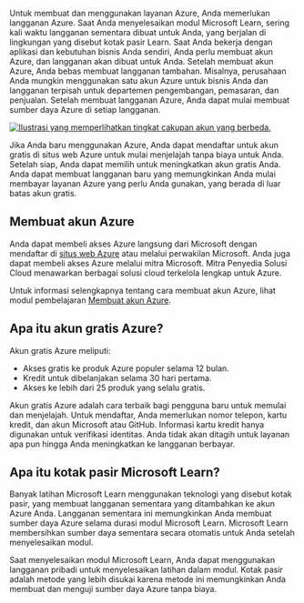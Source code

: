 Untuk membuat dan menggunakan layanan Azure, Anda memerlukan langganan Azure. Saat Anda menyelesaikan modul Microsoft Learn, sering kali waktu langganan sementara dibuat untuk Anda, yang berjalan di lingkungan yang disebut kotak pasir Learn. Saat Anda bekerja dengan aplikasi dan kebutuhan bisnis Anda sendiri, Anda perlu membuat akun Azure, dan langganan akan dibuat untuk Anda. Setelah membuat akun Azure, Anda bebas membuat langganan tambahan. Misalnya, perusahaan Anda mungkin menggunakan satu akun Azure untuk bisnis Anda dan langganan terpisah untuk departemen pengembangan, pemasaran, dan penjualan. Setelah membuat langganan Azure, Anda dapat mulai membuat sumber daya Azure di setiap langganan.

[![Ilustrasi yang memperlihatkan tingkat cakupan akun yang berbeda.](../media/scope-levels.png)](../media/scope-levels-expanded.png#lightbox)

Jika Anda baru menggunakan Azure, Anda dapat mendaftar untuk akun gratis di situs web Azure untuk mulai menjelajah tanpa biaya untuk Anda. Setelah siap, Anda dapat memilih untuk meningkatkan akun gratis Anda. Anda dapat membuat langganan baru yang memungkinkan Anda mulai membayar layanan Azure yang perlu Anda gunakan, yang berada di luar batas akun gratis.

## <a name="create-an-azure-account"></a>Membuat akun Azure

Anda dapat membeli akses Azure langsung dari Microsoft dengan mendaftar di [situs web Azure](https://azure.microsoft.com/?azure-portal=true) atau melalui perwakilan Microsoft. Anda juga dapat membeli akses Azure melalui mitra Microsoft. Mitra Penyedia Solusi Cloud menawarkan berbagai solusi cloud terkelola lengkap untuk Azure.

Untuk informasi selengkapnya tentang cara membuat akun Azure, lihat modul pembelajaran [Membuat akun Azure](https://docs.microsoft.com/learn/modules/create-an-azure-account/?azure-portal=true).

## <a name="what-is-the-azure-free-account"></a>Apa itu akun gratis Azure?

Akun gratis Azure meliputi:

* Akses gratis ke produk Azure populer selama 12 bulan.
* Kredit untuk dibelanjakan selama 30 hari pertama.
* Akses ke lebih dari 25 produk yang selalu gratis.

Akun gratis Azure adalah cara terbaik bagi pengguna baru untuk memulai dan menjelajah. Untuk mendaftar, Anda memerlukan nomor telepon, kartu kredit, dan akun Microsoft atau GitHub. Informasi kartu kredit hanya digunakan untuk verifikasi identitas. Anda tidak akan ditagih untuk layanan apa pun hingga Anda meningkatkan ke langganan berbayar.

## <a name="what-is-the-learn-sandbox"></a>Apa itu kotak pasir Microsoft Learn?

Banyak latihan Microsoft Learn menggunakan teknologi yang disebut kotak pasir, yang membuat langganan sementara yang ditambahkan ke akun Azure Anda. Langganan sementara ini memungkinkan Anda membuat sumber daya Azure selama durasi modul Microsoft Learn. Microsoft Learn membersihkan sumber daya sementara secara otomatis untuk Anda setelah menyelesaikan modul.

Saat menyelesaikan modul Microsoft Learn, Anda dapat menggunakan langganan pribadi untuk menyelesaikan latihan dalam modul. Kotak pasir adalah metode yang lebih disukai karena metode ini memungkinkan Anda membuat dan menguji sumber daya Azure tanpa biaya.
